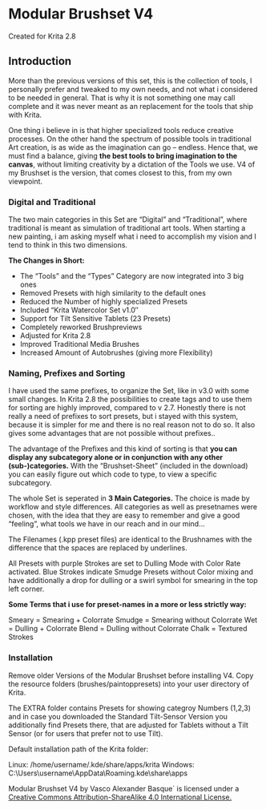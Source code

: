 # Modular Brushset V4

Created for Krita 2.8

## Introduction

More than the previous versions of this set, this is the collection of tools, I personally prefer and tweaked to my own needs, and not what i considered to be needed in general. That is why it is not something one may call complete and it was never meant as an replacement for the tools that ship with Krita.

One thing i believe in is that higher specialized tools reduce creative processes. On the other hand the spectrum of possible tools in traditional Art creation, is as wide as the imagination can go – endless. Hence that, we must find a balance, giving **the best tools to bring imagination to the canvas**, without limiting creativity by a dictation of the Tools we use. V4 of my Brushset is the version, that comes closest to this, from my own viewpoint.

### Digital and Traditional

The two main categories in this Set are “Digital” and “Traditional”, where traditional is meant as simulation of traditional art tools. When starting a new painting, i am asking myself what i need to accomplish my vision and I tend to think in this two dimensions.

**The Changes in Short:**

- The “Tools” and the “Types” Category are now integrated into 3 big ones
- Removed Presets with high similarity to the default ones
- Reduced the Number of highly specialized Presets
- Included “Krita Watercolor Set v1.0″
- Support for Tilt Sensitive Tablets (23 Presets)
- Completely reworked Brushpreviews
- Adjusted for Krita 2.8
- Improved Traditional Media Brushes
- Increased Amount of Autobrushes (giving more Flexibility)


### Naming, Prefixes and Sorting

I have used the same prefixes, to organize the Set, like in v3.0 with some small changes. In Krita 2.8 the possibilities to create tags and to use them for sorting are highly improved, compared to v 2.7. Honestly there is not really a need of prefixes to sort presets, but i stayed with this system, because it is simpler for me and there is no real reason not to do so. It also gives some advantages that are not possible without prefixes..

The advantage of the Prefixes and this kind of sorting is that **you can display any subcategory alone or in conjunction with any other (sub-)categories.** With the “Brushset-Sheet” (included in the download) you can easily figure out which code to type, to view a specific subcategory.

The whole Set is seperated in **3 Main Categories.** The choice is made by workflow and style differences. All categories as well as presetnames were chosen, with the idea that they are easy to remember and give a good “feeling”, what tools we have in our reach and in our mind…

The Filenames (.kpp preset files) are identical to the Brushnames with the difference that the spaces are replaced by underlines.

All Presets with purple Strokes are set to Dulling Mode with Color Rate activated. Blue Strokes indicate Smudge Presets without Color mixing and have additionally a drop for dulling or a swirl symbol for smearing in the top left corner.

**Some Terms that i use for preset-names in a more or less strictly way:**

Smeary = Smearing + Colorrate
Smudge = Smearing without Colorrate
Wet = Dulling + Colorrate
Blend = Dulling without Colorrate
Chalk = Textured Strokes

### Installation

Remove older Versions of the Modular Brushset before installing V4.
Copy the resource folders (brushes/paintoppresets) into your user directory of Krita.

The EXTRA folder contains Presets for showing categroy Numbers (1,2,3) and in case you downloaded the Standard Tilt-Sensor Version you additionally find Presets there, that are adjusted for Tablets without a Tilt Sensor (or for users that prefer not to use Tilt).

Default installation path of the Krita folder:

Linux: /home/username/.kde/share/apps/krita
Windows: C:\Users\username\AppData\Roaming\.kde\share\apps

Modular Brushset V4 by Vasco Alexander Basque´ is licensed under a [Creative Commons Attribution-ShareAlike 4.0 International License.](http://creativecommons.org/licenses/by-sa/4.0/deed.en_US)
